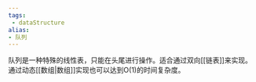 ```yaml
---
tags:
 - dataStructure 
alias: 
- 队列
---
```

队列是一种特殊的线性表，只能在头尾进行操作。适合通过双向[[链表]]来实现。
通过动态[[数组|数组]]实现也可以达到O(1)的时间复杂度。






